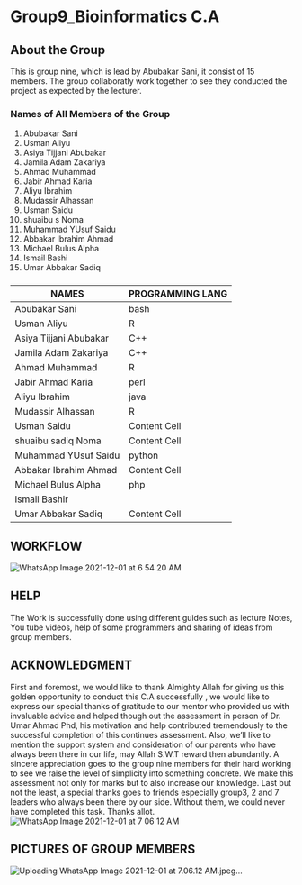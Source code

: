 # Group9_Bioinformatics C.A





## About the Group 
This is group nine, which is lead by Abubakar Sani, it consist of 15 members. 
The group collaboratly work together to see they conducted the project as expected by the lecturer.







### Names of All Members of the Group

1. Abubakar Sani
2. Usman Aliyu
3. Asiya Tijjani Abubakar
4. Jamila Adam Zakariya
5. Ahmad Muhammad
6. Jabir Ahmad Karia
7. Aliyu Ibrahim
8. Mudassir Alhassan
9. Usman Saidu
10. shuaibu s Noma
11. Muhammad YUsuf Saidu
12. Abbakar Ibrahim Ahmad
13. Michael Bulus Alpha
14. Ismail Bashi
15. Umar Abbakar Sadiq




###            

| NAMES                  |PROGRAMMING LANG|
| ---------------------- | -------------  |
| Abubakar Sani          | bash  |
| Usman Aliyu            | R           |
| Asiya Tijjani Abubakar |C++   |
| Jamila Adam Zakariya    | C++  |
| Ahmad Muhammad          | R  |
|Jabir Ahmad Karia        | perl  |
| Aliyu Ibrahim           | java  |
| Mudassir Alhassan       | R  |
|  Usman Saidu            | Content Cell  |
| shuaibu sadiq Noma      | Content Cell  |
| Muhammad YUsuf Saidu    | python |
| Abbakar Ibrahim Ahmad   | Content Cell  |
| Michael Bulus Alpha     | php |
| Ismail Bashir            |   |
| Umar Abbakar Sadiq      | Content Cell  |




## WORKFLOW



![WhatsApp Image 2021-12-01 at 6 54 20 AM](https://user-images.githubusercontent.com/95075715/144183999-8bf6ddba-b669-450e-9b5e-aa59862a9db6.jpeg)

## HELP

The Work is successfully done using different guides such as lecture Notes, You tube videos, help of some programmers and sharing of ideas from group members.


## ACKNOWLEDGMENT
First and foremost,  we would like to thank Almighty Allah for giving us this golden opportunity to conduct this C.A successfully , we would like to express our special thanks of gratitude to our mentor who provided us with invaluable advice and helped though out the assessment in person of Dr. Umar Ahmad Phd, his motivation and help contributed tremendously to the successful completion of this continues assessment.
Also, we’ll like to mention the support system and consideration of our parents who have always been there in our life, may Allah S.W.T reward then abundantly.
A sincere appreciation goes to the group nine members for their hard working to see we raise the level of simplicity into something concrete.
We make this assessment not only for marks but to also increase our knowledge.
Last but not the least, a special thanks goes to friends especially group3, 2 and 7 leaders who always been there by our side.
Without them, we could never have completed this task.
Thanks allot.
![WhatsApp Image 2021-12-01 at 7 06 12 AM](https://user-images.githubusercontent.com/95075715/144185225-aed7bca5-374f-4b0a-9408-6f1dc19106eb.jpeg)



## PICTURES OF GROUP MEMBERS


![Uploading WhatsApp Image 2021-12-01 at 7.06.12 AM.jpeg…]()







